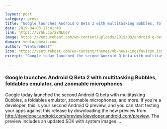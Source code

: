 ```yaml
---

layout: post
category: press
title: "Google launches Android Q Beta 2 with multitasking Bubbles, foldables emulator, and zoomable microphones"
date: 2019-04-03 17:41:49
link: https://vrhk.co/2YNLUoY
image: https://venturebeat.com/wp-content/uploads/2019/03/android-q-beta.png?w=1200&strip=all
domain: venturebeat.com
author: "VentureBeat"
icon: https://venturebeat.com/wp-content/themes/vb-news/img/favicon.ico
excerpt: "Google today launched the second Android Q beta with multitasking Bubbles, a foldables emulator, zoomable microphones, and more. If you’re a developer, this is your second Android Q preview, and you can start testing your apps against this release by downloading the new preview from <http://developer.android.com/preview|developer.android.com/preview>. The preview includes an updated SDK with system images …"

---
```


### Google launches Android Q Beta 2 with multitasking Bubbles, foldables emulator, and zoomable microphones

Google today launched the second Android Q beta with multitasking Bubbles, a foldables emulator, zoomable microphones, and more. If you’re a developer, this is your second Android Q preview, and you can start testing your apps against this release by downloading the new preview from <http://developer.android.com/preview|developer.android.com/preview>. The preview includes an updated SDK with system images …